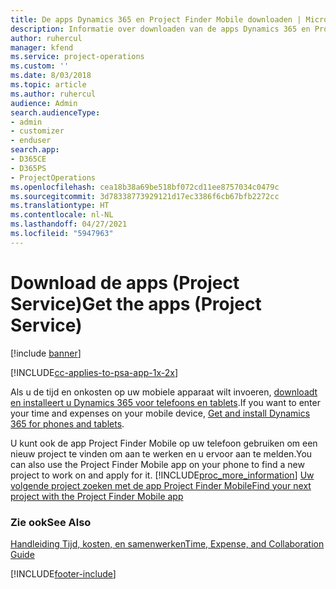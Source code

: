 ```yaml
---
title: De apps Dynamics 365 en Project Finder Mobile downloaden | Microsoft Docs
description: Informatie over downloaden van de apps Dynamics 365 en Project Finder Mobile
author: ruhercul
manager: kfend
ms.service: project-operations
ms.custom: ''
ms.date: 8/03/2018
ms.topic: article
ms.author: ruhercul
audience: Admin
search.audienceType:
- admin
- customizer
- enduser
search.app:
- D365CE
- D365PS
- ProjectOperations
ms.openlocfilehash: cea18b38a69be518bf072cd11ee8757034c0479c
ms.sourcegitcommit: 3d78338773929121d17ec3386f6cb67bfb2272cc
ms.translationtype: HT
ms.contentlocale: nl-NL
ms.lasthandoff: 04/27/2021
ms.locfileid: "5947963"
---
```

# <a name="get-the-apps-project-service"></a><span data-ttu-id="076ee-103">Download de apps (Project Service)</span><span class="sxs-lookup"><span data-stu-id="076ee-103">Get the apps (Project Service)</span></span>

[!include [banner](../includes/psa-now-project-operations.md)]

[!INCLUDE[cc-applies-to-psa-app-1x-2x](../includes/cc-applies-to-psa-app-1x-2x.md)]

<span data-ttu-id="076ee-104">Als u de tijd en onkosten op uw mobiele apparaat wilt invoeren, [downloadt en installeert u Dynamics 365 voor telefoons en tablets](/dynamics365/mobile-app/dynamics-365-phones-tablets-users-guide).</span><span class="sxs-lookup"><span data-stu-id="076ee-104">If you want to enter your time and expenses on your mobile device, [Get and install Dynamics 365 for phones and tablets](/dynamics365/mobile-app/dynamics-365-phones-tablets-users-guide).</span></span>  
  
 <span data-ttu-id="076ee-105">U kunt ook de app Project Finder Mobile op uw telefoon gebruiken om een nieuw project te vinden om aan te werken en u ervoor aan te melden.</span><span class="sxs-lookup"><span data-stu-id="076ee-105">You can also use the Project Finder Mobile app on your phone to find a new project to work on and apply for it.</span></span> [!INCLUDE[proc_more_information](../includes/proc-more-information.md)] <span data-ttu-id="076ee-106">[Uw volgende project zoeken met de app Project Finder Mobile](../psa/find-next-project-finder-mobile-app.md)</span><span class="sxs-lookup"><span data-stu-id="076ee-106">[Find your next project with the Project Finder Mobile app](../psa/find-next-project-finder-mobile-app.md)</span></span> 
  
### <a name="see-also"></a><span data-ttu-id="076ee-107">Zie ook</span><span class="sxs-lookup"><span data-stu-id="076ee-107">See Also</span></span>  
 [<span data-ttu-id="076ee-108">Handleiding Tijd, kosten, en samenwerken</span><span class="sxs-lookup"><span data-stu-id="076ee-108">Time, Expense, and Collaboration Guide</span></span>](../psa/time-expense-collaboration-guide.md)


[!INCLUDE[footer-include](../includes/footer-banner.md)]